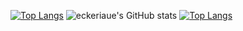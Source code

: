 [![Top Langs](https://github-readme-stats.vercel.app/api/top-langs/?username=eckeriaue&langs_count=12&theme=onedark)](https://github.com/eckeriaue/github-readme-stats)
![eckeriaue's GitHub stats](https://github-readme-stats.vercel.app/api?username=eckeriaue&show_icons=true&theme=onedark)
[![Top Langs](https://github-readme-stats.vercel.app/api/top-langs/?username=eckeriaue&langs_count=24&theme=onedark)](https://github.com/eckeriaue/) 
